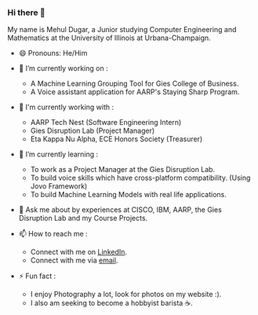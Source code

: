 ### Hi there 👋

<!--
**mehul6810/mehul6810** is a ✨ _special_ ✨ repository because its `README.md` (this file) appears on your GitHub profile.

Here are some ideas to get you started:

- 🔭 I’m currently working on ...
- 🌱 I’m currently learning ...
- 👯 I’m looking to collaborate on ...
- 🤔 I’m looking for help with ...
- 💬 Ask me about ...
- 📫 How to reach me: ...
- 😄 Pronouns: ...
- ⚡ Fun fact: ...
-->

My name is Mehul Dugar, a Junior studying Computer Engineering and Mathematics at the University of Illinois at Urbana-Champaign.

- 😄 Pronouns: He/Him

- 🔭 I’m currently working on :
  - A Machine Learning Grouping Tool for Gies College of Business.
  - A Voice assistant application for AARP's Staying Sharp Program.

- 💼 I'm currently working with :
  - AARP Tech Nest                         (Software Engineering Intern)
  - Gies Disruption Lab                    (Project Manager)
  - Eta Kappa Nu Alpha, ECE Honors Society (Treasurer)
  
- 🌱 I’m currently learning :
  - To work as a Project Manager at the Gies Disruption Lab.
  - To build voice skills which have cross-platform compatibility. (Using Jovo Framework)
  - To build Machine Learning Models with real life applications.
  
- 💬 Ask me about by experiences at CISCO, IBM, AARP, the Gies Disruption Lab and my Course Projects.

- 📫 How to reach me : 
  - Connect with me on [LinkedIn](https://www.linkedin.com/in/mehuldugar/).
  - Connect with me via [email](mailto:mehuldugar@gmail.com?subject=[GitHub]%20Github%20Profile).
  
- ⚡ Fun fact :
  - I enjoy Photography a lot, look for photos on my website :).
  - I also am seeking to become a hobbyist barista ☕️.



